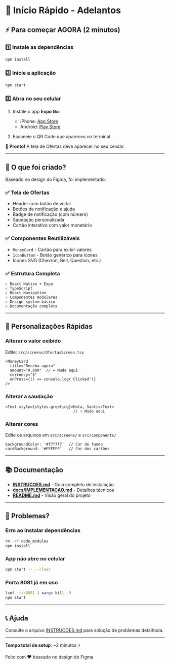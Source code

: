 # 🚀 Início Rápido - Adelantos

## ⚡ Para começar AGORA (2 minutos)

### 1️⃣ Instale as dependências

```bash
npm install
```

### 2️⃣ Inicie a aplicação

```bash
npm start
```

### 3️⃣ Abra no seu celular

1. Instale o app **Expo Go**:
   - iPhone: [App Store](https://apps.apple.com/app/expo-go/id982107779)
   - Android: [Play Store](https://play.google.com/store/apps/details?id=host.exp.exponent)

2. Escaneie o QR Code que apareceu no terminal

🎉 **Pronto!** A tela de Ofertas deve aparecer no seu celular.

---

## 📱 O que foi criado?

Baseado no design do Figma, foi implementado:

### ✅ Tela de Ofertas
- Header com botão de voltar
- Botões de notificação e ajuda
- Badge de notificação (com número)
- Saudação personalizada
- Cartão interativo com valor monetário

### ✅ Componentes Reutilizáveis
- `MoneyCard` - Cartão para exibir valores
- `IconButton` - Botão genérico para ícones
- Ícones SVG (Chevron, Bell, Question, etc.)

### ✅ Estrutura Completa
```
✓ React Native + Expo
✓ TypeScript
✓ React Navigation
✓ Componentes modulares
✓ Design system básico
✓ Documentação completa
```

---

## 🎨 Personalizações Rápidas

### Alterar o valor exibido

Edite: `src/screens/OfertasScreen.tsx`

```tsx
<MoneyCard
  title="Receba agora"
  amount="9.800"  // ← Mude aqui
  currency="$"
  onPress={() => console.log('Clicked')}
/>
```

### Alterar a saudação

```tsx
<Text style={styles.greeting}>Hola, Santi</Text>
                              // ↑ Mude aqui
```

### Alterar cores

Edite os arquivos em `src/screens/` e `src/components/`

```tsx
backgroundColor: '#f7f7f7'  // Cor de fundo
cardBackground: '#FFFFFF'   // Cor dos cartões
```

---

## 📚 Documentação

- **[INSTRUCOES.md](./INSTRUCOES.md)** - Guia completo de instalação
- **[docs/IMPLEMENTACAO.md](./docs/IMPLEMENTACAO.md)** - Detalhes técnicos
- **[README.md](./README.md)** - Visão geral do projeto

---

## 🐛 Problemas?

### Erro ao instalar dependências

```bash
rm -rf node_modules
npm install
```

### App não abre no celular

```bash
npm start -- --clear
```

### Porta 8081 já em uso

```bash
lsof -ti:8081 | xargs kill -9
npm start
```

---

## 📞 Ajuda

Consulte o arquivo [INSTRUCOES.md](./INSTRUCOES.md) para solução de problemas detalhada.

---

**Tempo total de setup**: ~2 minutos ⚡

Feito com ❤️ baseado no design do Figma

